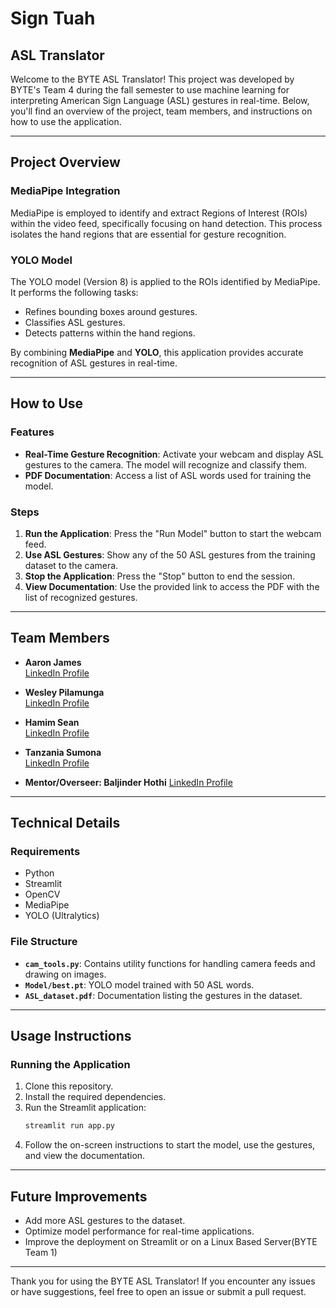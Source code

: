 # Sign Tuah
## ASL Translator


Welcome to the BYTE ASL Translator! This project was developed by BYTE's Team 4 during the fall semester to use machine learning for interpreting American Sign Language (ASL) gestures in real-time. Below, you'll find an overview of the project, team members, and instructions on how to use the application.

---

## **Project Overview**

### **MediaPipe Integration**
MediaPipe is employed to identify and extract Regions of Interest (ROIs) within the video feed, specifically focusing on hand detection. This process isolates the hand regions that are essential for gesture recognition.

### **YOLO Model**
The YOLO model (Version 8) is applied to the ROIs identified by MediaPipe. It performs the following tasks:
- Refines bounding boxes around gestures.
- Classifies ASL gestures.
- Detects patterns within the hand regions.

By combining **MediaPipe** and **YOLO**, this application provides accurate recognition of ASL gestures in real-time.

---

## **How to Use**

### **Features**
- **Real-Time Gesture Recognition**: Activate your webcam and display ASL gestures to the camera. The model will recognize and classify them.
- **PDF Documentation**: Access a list of ASL words used for training the model.

### **Steps**
1. **Run the Application**: Press the "Run Model" button to start the webcam feed.
2. **Use ASL Gestures**: Show any of the 50 ASL gestures from the training dataset to the camera.
3. **Stop the Application**: Press the "Stop" button to end the session.
4. **View Documentation**: Use the provided link to access the PDF with the list of recognized gestures.

---

## **Team Members**
- **Aaron James**  
  [LinkedIn Profile](https://www.linkedin.com/in/jamesa329/?utm_source=share&utm_campaign=share_via&utm_content=profile&utm_medium=android_app)

- **Wesley Pilamunga**  
  [LinkedIn Profile](https://www.linkedin.com/in/wesley-pilamunga-911785295/?utm_source=share&utm_campaign=share_via&utm_content=profile&utm_medium=ios_app)

- **Hamim Sean**  
  [LinkedIn Profile](https://www.linkedin.com/in/hamim-seam-07276128a/)

- **Tanzania Sumona**  
  [LinkedIn Profile](https://www.linkedin.com/in/tanzina-sumona-7aa932225/)

- **Mentor/Overseer: Baljinder Hothi**
  [LinkedIn Profile](https://www.linkedin.com/in/baljinder-hothi/)

---

## **Technical Details**

### **Requirements**
- Python
- Streamlit
- OpenCV
- MediaPipe
- YOLO (Ultralytics)

### **File Structure**
- **`cam_tools.py`**: Contains utility functions for handling camera feeds and drawing on images.
- **`Model/best.pt`**: YOLO model trained with 50 ASL words.
- **`ASL_dataset.pdf`**: Documentation listing the gestures in the dataset.

---

## **Usage Instructions**
### Running the Application
1. Clone this repository.
2. Install the required dependencies.
3. Run the Streamlit application:
   ```bash
   streamlit run app.py
   ```
4. Follow the on-screen instructions to start the model, use the gestures, and view the documentation.

---

## **Future Improvements**
- Add more ASL gestures to the dataset.
- Optimize model performance for real-time applications.
- Improve the deployment on Streamlit or on a Linux Based Server(BYTE Team 1)

---

Thank you for using the BYTE ASL Translator! If you encounter any issues or have suggestions, feel free to open an issue or submit a pull request.

